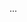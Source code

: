 <panel type="danger" header=":trophy: Can apply boundary value analysis :star:" expandable no-close>

<panel type="danger" header=":trophy: Can explain boundary value analysis :star:" expandable>
  <include src="../../book/testCaseDesign/boundaryValueAnalysis/what/full.md" />
  <panel header=":dart: Evidence" expanded>

...

  </panel>
</panel>

</panel>
